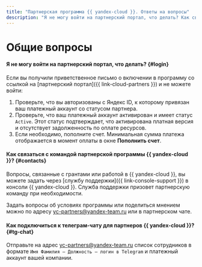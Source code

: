 ```yaml
---
title: "Партнерская программа {{ yandex-cloud }}. Ответы на вопросы"
description: "Я не могу войти на партнерский портал, что делать? Как связаться с командой партнерской программы {{ yandex-cloud }}? Как подключиться к телеграм-чату для партнеров {{ yandex-cloud }}? Ответы на эти и другие вопросы в данной статье."
---
```


# Общие вопросы

#### Я не могу войти на партнерский портал, что делать? {#login}

Если вы получили приветственное письмо о включении в программу со ссылкой на [партнерский портал]({{ link-cloud-partners }}) и не можете войти:
1. Проверьте, что вы авторизованы с Яндекс ID, к которому привязан ваш платежный аккаунт со статусом партнера.
1. Проверьте, что ваш платежный аккаунт активирован и имеет статус `Active`.
    Этот статус подтверждает, что активирована платная версия и отсутствует задолженность по оплате ресурсов.
1. Если необходимо, пополните счет. Минимальная сумма платежа отображается в момент оплаты в окне **Пополнить счет**.

#### Как связаться с командой партнерской программы {{ yandex-cloud }}? {#contacts}

Вопросы, связанные с грантами или работой в {{ yandex-cloud }}, вы можете задать через [службу поддержки]({{ link-console-support }}) в консоли {{ yandex-cloud }}. Служба поддержки призовет партнерскую команду при необходимости.

Задать вопросы об условиях программы или поделиться мнением можно по адресу [yc-partners@yandex-team.ru](mailto:Yc-partners@yandex-team.ru) или в партнерском чате.

#### Как подключиться к телеграм-чату для партнеров {{ yandex-cloud }}? {#tg-chat}

Отправьте на адрес [yc-partners@yandex-team.ru](mailto:Yc-partners@yandex-team.ru) список сотрудников в формате `Имя Фамилия — Должность — логин в Telegram` и платежный аккаунт вашей компании.
